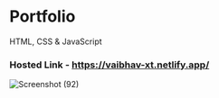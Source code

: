 # Portfolio
HTML, CSS &amp; JavaScript


### Hosted Link - https://vaibhav-xt.netlify.app/
![Screenshot (92)](https://user-images.githubusercontent.com/90946899/225835957-33641db2-68c0-4bed-92f9-9e6e345350c8.png)
